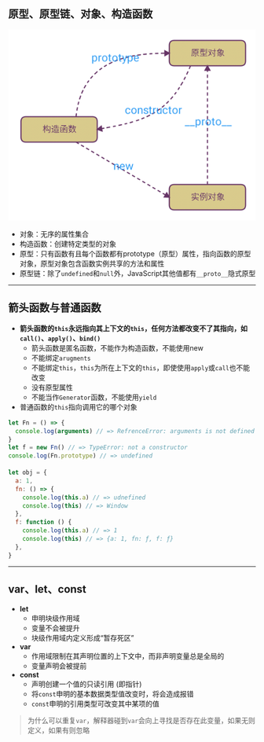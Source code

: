 <a id="原型、原型链、对象、构造函数"></a>

## 原型、原型链、对象、构造函数

![原型、对象、构造函数](./asset/fn-prototype-proto.png)

* 对象：无序的属性集合
* 构造函数：创建特定类型的对象
* 原型：只有函数有且每个函数都有prototype（原型）属性，指向函数的原型对象，原型对象包含函数实例共享的方法和属性
* 原型链：除了`undefined`和`null`外，JavaScript其他值都有`__proto__`隐式原型

---

## 箭头函数与普通函数

* **箭头函数的`this`永远指向其上下文的`this`，任何方法都改变不了其指向，如`call()`、`apply()`、`bind()`**
  * 箭头函数是匿名函数，不能作为构造函数，不能使用new
  * 不能绑定`arugments`
  * 不能绑定`this`，`this`为所在上下文的`this`，即使使用`apply`或`call`也不能改变
  * 没有原型属性
  * 不能当作`Generator`函数，不能使用`yield`
* 普通函数的`this`指向调用它的哪个对象

```js
let Fn = () => {
  console.log(arguments) // => RefrenceError: arguments is not defined
}
let f = new Fn() // => TypeError: not a constructor
console.log(Fn.prototype) // => undefined

let obj = {
  a: 1,
  fn: () => {
    console.log(this.a) // => udnefined
    console.log(this) // => Window
  },
  f: function () {
    console.log(this.a) // => 1
    console.log(this) // => {a: 1, fn: ƒ, f: ƒ}
  },
}
```

---

<a id="var、let、const">

## var、let、const

* **let**
  * 申明块级作用域
  * 变量不会被提升
  * 块级作用域内定义形成“暂存死区”
* **var**
  * 作用域限制在其声明位置的上下文中，而非声明变量总是全局的
  * 变量声明会被提前
* **const**
  * 声明创建一个值的只读引用 (即指针)
  * 将`const`申明的基本数据类型值改变时，将会造成报错
  * `const`申明的引用类型可改变其中某项的值

> 为什么可以重复`var`，解释器碰到`var`会向上寻找是否存在此变量，如果无则定义，如果有则忽略